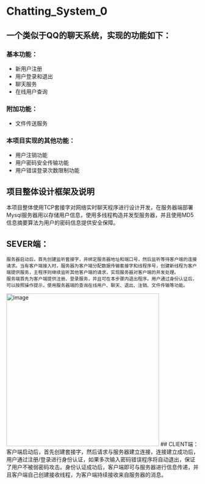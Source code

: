 # Chatting_System_0
## 一个类似于QQ的聊天系统，实现的功能如下：
### 基本功能：
  - 新用户注册
  - 用户登录和退出
  - 聊天服务
  - 在线用户查询
### 附加功能：
  - 文件传送服务
### 本项目实现的其他功能：
  - 用户注销功能
  - 用户密码安全传输功能
  - 用户错误登录次数限制功能
## 项目整体设计框架及说明
  本项目整体使用TCP套接字对网络实时聊天程序进行设计开发，在服务器端部署Mysql服务器用以存储用户信息，使用多线程构造并发型服务器，并且使用MD5信息摘要算法为用户的密码信息提供安全保障。
## SEVER端：
    服务器启动后，首先创建监听套接字，并绑定服务器地址和端口号，然后监听等待客户端的连接请求。当有客户端接入时，服务器为客户端分配数据传输套接字和线程序号，创建新线程为客户端提供服务，主程序则继续监听其他客户端的请求，实现服务器对客户端的并发处理。
    服务端首先为客户端提供注册、登录服务，并且可在本步骤内退出程序。用户通过身份认证后，可以按照操作提示，使用服务器端的查询在线用户、聊天、退出、注销、文件传输等功能。
  <img width="400" alt="image" src="https://github.com/user-attachments/assets/b0c5f586-0141-4f54-9e81-aaf8aae1148b" />
## CLIENT端：
    客户端启动后，首先创建套接字，然后请求与服务器建立连接，连接建立成功后，用户通过注册/登录进行身份认证，如果多次输入密码错误程序将自动退出，保证了用户不被弱密码攻击。身份认证成功后，客户端即可与服务器进行信息传递，并且客户端自己创建接收线程，为客户端持续接收来自服务器的消息。
